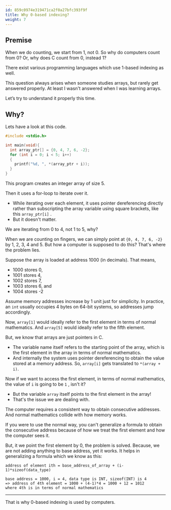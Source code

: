 ```yaml
---
id: 859c0974e319471ca2f0a27bfc393f9f
title: Why 0-based indexing?
weight: 7
---
```


## Premise

When we do counting, we start from 1, not 0. So why do computers count from 0? Or, why does C count from 0, instead 1?

There exist various programming languages which use 1-based indexing as well.

This question always arises when someone studies arrays, but rarely get answered properly. At least I wasn't answered when I was learning arrays.&#x20;

Let’s try to understand it properly this time.

## Why?

Lets have a look at this code.

```c
#include <stdio.h>

int main(void){
  int array_ptr[] = {0, 4, 7, 6, -2};
  for (int i = 0; i < 5; i++)
  {
    printf("%d, ", *(array_ptr + i));
  }
}
```

This program creates an integer array of size 5.&#x20;

Then it uses a for-loop to iterate over it.

* While iterating over each element, it uses pointer dereferencing directly rather than subscripting the array variable using square brackets, like this `array_ptr[i]` .
* But it doesn't matter.

We are iterating from 0 to 4, not 1 to 5, why?

When we are counting on fingers, we can simply point at `{0, 4, 7, 6, -2}` by 1, 2, 3, 4 and 5. But how a computer is supposed to do this? That's where the problem lies.

Suppose the array is loaded at address 1000 (in decimals). That means,

* 1000 stores 0,
* 1001 stores 4,
* 1002 stores 7,
* 1003 stores 6, and
* 1004 stores -2

Assume memory addresses increase by 1 unit just for simplicity. In practice, an `int` usually occupies 4 bytes on 64-bit systems, so addresses jump accordingly.

Now, `array[1]` would ideally refer to the first element in terms of normal mathematics. And `array[5]` would ideally refer to the fifth element.

But, we know that arrays are just pointers in C.

* The variable name itself refers to the starting point of the array, which is the first element in the array in terms of normal mathematics.
* And internally the system uses pointer dereferencing to obtain the value stored at a memory address. So, `array[i]` gets translated to `*(array + i)`.

Now if we want to access the first element, in terms of normal mathematics, the value of `i` is going to be `1` , isn't it?

* But the variable `array` itself points to the first element in the array!
* That's the issue we are dealing with.

The computer requires a consistent way to obtain consecutive addresses. And normal mathematics collide with how memory works.

If you were to use the normal way, you can't generalize a formula to obtain the consecutive address because of how we treat the first element and how the computer sees it.

But, it we point the first element by 0, the problem is solved. Because, we are not adding anything to base address, yet it works. It helps in generalizing a formula which we know as this:

```
address of element ith = base_address_of_array + (i-1)*sizeof(data_type)

base address = 1000, i = 4, data type is INT, sizeof(INT) is 4
=> address of 4th element = 1000 + (4-1)*4 = 1000 + 12 = 1012
where 4th is in terms of normal mathematics
```

***

That is why 0-based indexing is used by computers.